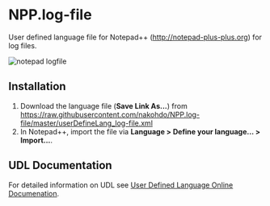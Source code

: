 # NPP.log-file
User defined language file for Notepad++ (http://notepad-plus-plus.org) for log files.

![notepad logfile](https://user-images.githubusercontent.com/851953/36603211-5e898706-18ba-11e8-8b79-7f80dc45953f.png)


## Installation
1. Download the language file (__Save Link As...__) from https://raw.githubusercontent.com/nakohdo/NPP.log-file/master/userDefineLang_log-file.xml 
2. In Notepad++, import the file via __Language > Define your language... > Import...__.

## UDL Documentation
For detailed information on UDL see [User Defined Language Online Documenation](http://udl20.weebly.com/index.html).
